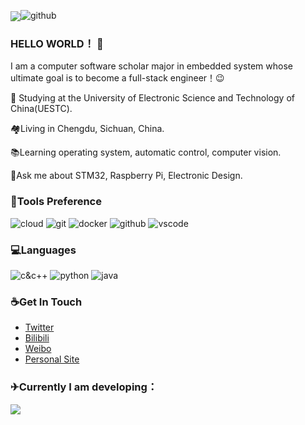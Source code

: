 <img align="center" src="https://github-readme-stats.vercel.app/api?username=Jason-xy&show_icons=true&hide_border=true&icon_color=586069&title_color=a0a9af">![github](https://wpcos-1300629776.cos.ap-chengdu.myqcloud.com/Github-Jason-xy/github.gif)

### HELLO WORLD！ 👋

I am a computer software scholar major in embedded system whose ultimate goal is to become a full-stack engineer！😉

🏫 Studying at the University of Electronic Science and Technology of China(UESTC).

🏘Living in Chengdu, Sichuan, China.

📚Learning operating system, automatic control, computer vision.

💬Ask me about STM32, Raspberry Pi, Electronic Design.

### 🔨Tools Preference

![cloud](https://wpcos-1300629776.cos.ap-chengdu.myqcloud.com/Github-Jason-xy/cloud.svg) ![git](https://wpcos-1300629776.cos.ap-chengdu.myqcloud.com/Github-Jason-xy/git.svg) ![docker](https://wpcos-1300629776.cos.ap-chengdu.myqcloud.com/Github-Jason-xy/docker.svg) ![github](https://wpcos-1300629776.cos.ap-chengdu.myqcloud.com/Github-Jason-xy/github.svg) ![vscode](https://wpcos-1300629776.cos.ap-chengdu.myqcloud.com/Github-Jason-xy/vscode.svg)

### 💻Languages

![c&c++](https://wpcos-1300629776.cos.ap-chengdu.myqcloud.com/Github-Jason-xy/c&c++.svg) ![python](https://wpcos-1300629776.cos.ap-chengdu.myqcloud.com/Github-Jason-xy/python.svg) ![java](https://wpcos-1300629776.cos.ap-chengdu.myqcloud.com/Github-Jason-xy/java.svg)

### ☕Get In Touch

- [Twitter](https://twitter.com/JasonTh18826169?s=09)
- [Bilibili](https://space.bilibili.com/354517342)
- [Weibo](https://weibo.com/u/5781338770)
- [Personal Site](https://jason-xy.cn)

### ✈Currently I am developing：

<a href="https://github.com/Jason-xy/WuhuTakeOff">
  <img align="left" src="https://github-readme-stats.vercel.app/api/pin/?username=Jason-xy&repo=WuhuTakeOff&show_owner=true" />
</a>
